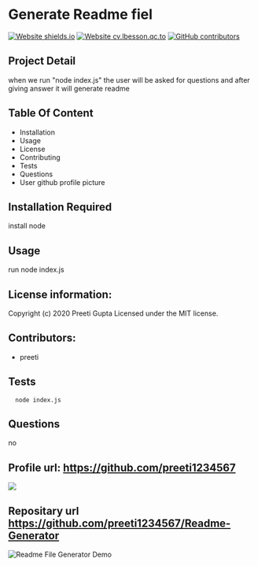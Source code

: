
  # Generate Readme fiel

  
  [![Website shields.io](https://img.shields.io/website-up-down-green-red/http/shields.io.svg)](http://shields.io/) [![Website cv.lbesson.qc.to](https://img.shields.io/website-up-down-green-red/http/cv.lbesson.qc.to.svg)](http://cv.lbesson.qc.to/) [![GitHub contributors](https://img.shields.io/github/contributors/Naereen/StrapDown.js.svg)](https://GitHub.com/Naereen/StrapDown.js/graphs/contributors/)
  

  ## Project Detail 
  when we run "node index.js"  the user will be asked for questions and after giving answer it will generate readme 

 
  ## Table Of Content
  * Installation
 *  Usage
 *  License
 *  Contributing
 *  Tests
 *  Questions
 *  User github profile picture
  
  ##  Installation Required 
  install node

  ## Usage 
  run node index.js

  ## License information: 
  Copyright (c) 2020 Preeti Gupta Licensed under the MIT license.

  ## Contributors: 
  * preeti

  ## Tests 
      node index.js

  ## Questions 
  no

  ## Profile url: <https://github.com/preeti1234567>

  ![](https://github.com/preeti1234567.png?size=200)
  
  ## Repositary url <https://github.com/preeti1234567/Readme-Generator>

  ![Readme File Generator Demo](ReadmeGenerator.gif)

  
